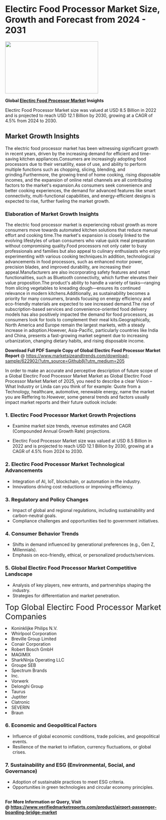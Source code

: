 <H1>Electirc Food Processor Market Size, Growth and Forecast from 2024 - 2031</H1><img class="aligncenter size-medium wp-image-584254" src="https://thirdeyenews.in/wp-content/uploads/2024/09/Global-Market-Research-300x168.jpeg" alt="" width="300" height="168" /><p><strong>Global&nbsp;<a href="https://www.marketsizeandtrends.com/download-sample/622902/?utm_source=Github8j?utm_medium=205">Electirc Food Processor Market</a> Insights</strong></p><p>Electirc Food Processor Market size was valued at USD 8.5 Billion in 2022 and is projected to reach USD 12.1 Billion by 2030, growing at a CAGR of 4.5% from 2024 to 2030.</p><p><h2>Market Growth Insights</h2> The electric food processor market has been witnessing significant growth in recent years, driven by the increasing demand for efficient and time-saving kitchen appliances.Consumers are increasingly adopting food processors due to their versatility, ease of use, and ability to perform multiple functions such as chopping, slicing, blending, and grinding.Furthermore, the growing trend of home cooking, rising disposable incomes, and the expansion of online retail channels are all contributing factors to the market's expansion.As consumers seek convenience and better cooking experiences, the demand for advanced features like smart connectivity, multi-functional capabilities, and energy-efficient designs is expected to rise, further fueling the market growth. <h3>Elaboration of Market Growth Insights</h3> The electric food processor market is experiencing robust growth as more consumers move towards automated kitchen solutions that reduce manual effort and cooking time.The market's expansion is closely linked to the evolving lifestyles of urban consumers who value quick meal preparation without compromising quality.Food processors not only cater to busy professionals and families but also appeal to culinary enthusiasts who enjoy experimenting with various cooking techniques.In addition, technological advancements in food processors, such as enhanced motor power, precision blades, and improved durability, are increasing their appeal.Manufacturers are also incorporating safety features and smart functionalities, such as Bluetooth connectivity, which further elevates their value proposition.The product's ability to handle a variety of tasks—ranging from slicing vegetables to kneading dough—ensures its continued relevance in modern kitchens.Additionally, as sustainability becomes a priority for many consumers, brands focusing on energy efficiency and eco-friendly materials are expected to see increased demand.The rise of subscription-based services and convenience-oriented food delivery models has also positively impacted the demand for food processors, as consumers look for tools to complement their meal kits.Geographically, North America and Europe remain the largest markets, with a steady increase in adoption.However, Asia-Pacific, particularly countries like India and China, presents a fast-growing market segment due to increasing urbanization, changing dietary habits, and rising disposable income.</p><p><span class=""><strong>Download Full PDF Sample Copy of Global Electirc Food Processor Market Report</strong> @ <a href="https://www.marketsizeandtrends.com/download-sample/622902/?utm_source=Github8j?utm_medium=205" target="_blank">https://www.marketsizeandtrends.com/download-sample/622902/?utm_source=Github8j?utm_medium=205</a></span></p><p>In order to make an accurate and perceptive description of future scope of a Global&nbsp;Electirc Food Processor Market Market as Global&nbsp;Electirc Food Processor Market Market of 2025, you need to describe a clear Vision &ndash; What Industry or Linda can you think of for example: Quote from a Technology, healthcare, automotive, renewable energy, name the market you are Reffering to.However, some general trends and factors usually impact market reports and their future outlook include:</p><h3>1.&nbsp;<strong>Electirc Food Processor Market Growth Projections</strong></h3><ul><li>Examine market size trends, revenue estimates and CAGR (Compounded Annual Growth Rate) projections.</li><li><p>Electirc Food Processor Market size was valued at USD 8.5 Billion in 2022 and is projected to reach USD 12.1 Billion by 2030, growing at a CAGR of 4.5% from 2024 to 2030.</p></li></ul><h3>2.&nbsp;<strong>Electirc Food Processor Market Technological Advancements</strong></h3><ul><li>Integration of AI, IoT, blockchain, or automation in the industry.</li><li>Innovations driving cost reductions or improving efficiency.</li></ul><h3>3.&nbsp;<strong>Regulatory and Policy Changes</strong></h3><ul><li>Impact of global and regional regulations, including sustainability and carbon-neutral goals.</li><li>Compliance challenges and opportunities tied to government initiatives.</li></ul><h3>4.&nbsp;<strong>Consumer Behavior Trends</strong></h3><ul><li>Shifts in demand influenced by generational preferences (e.g., Gen Z, Millennials).</li><li>Emphasis on eco-friendly, ethical, or personalized products/services.</li></ul><h3>5.&nbsp;<strong>Global Electirc Food Processor Market Competitive Landscape</strong></h3><ul><li>Analysis of key players, new entrants, and partnerships shaping the industry.</li><li>Strategies for differentiation and market penetration.</li></ul><p data-pm-slice="1 1 []"><span style="color: inherit; font-family: inherit; font-size: 25px;">Top Global Electirc Food Processor Market Companies</span></p><div class="" data-test-id=""><p><li>Koninklijke Philips N.V.</li><li> Whirlpool Corporation</li><li> Breville Group Limited</li><li> Conair Corporation</li><li> Robert Bosch GmbH</li><li> MAGIMIX</li><li> SharkNinja Operating LLC</li><li> Groupe SEB</li><li> Spectrum Brands</li><li> Inc.</li><li> Vorwerk</li><li> Delonghi Group</li><li> Taurus</li><li> Juptiter</li><li> Clatronic</li><li> SEVERIN</li><li> Braun</li></p></div><h3>6.&nbsp;<strong>Economic and Geopolitical Factors</strong></h3><ul><li>Influence of global economic conditions, trade policies, and geopolitical events.</li><li>Resilience of the market to inflation, currency fluctuations, or global crises.</li></ul><h3>7.&nbsp;<strong>Sustainability and ESG (Environmental, Social, and Governance)</strong></h3><ul><li>Adoption of sustainable practices to meet ESG criteria.</li><li>Opportunities in green technologies and circular economy principles.</li></ul><h2><strong style="font-size: 14px;">For More Information or Query, Visit @&nbsp;</strong><a style="background-color: #ffffff; font-size: 14px;" href="https://www.marketsizeandtrends.com/report/electirc-food-processor-market/" target="_blank">https://www.verifiedmarketreports.com/product/airport-passenger-boarding-bridge-market</a></h2>